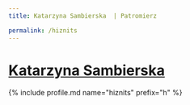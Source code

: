 ```yaml
---
title: Katarzyna Sambierska  | Patromierz

permalink: /hiznits
---
```


# [Katarzyna Sambierska ](https://patronite.pl/hiznits)

{% include profile.md name="hiznits" prefix="h" %}
